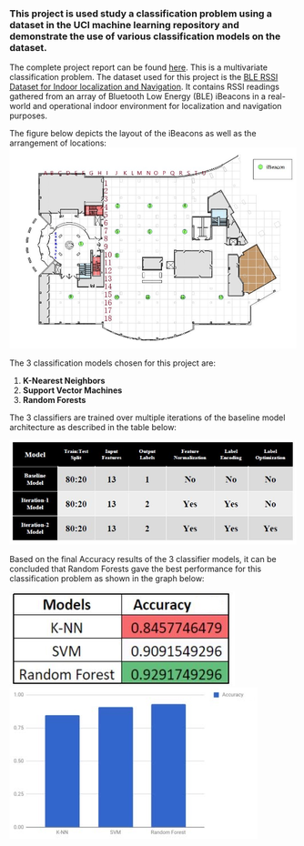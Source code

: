 ### This project is used study a classification problem using a dataset in the UCI machine learning repository and demonstrate the use of various classification models on the dataset. 
The complete project report can be found [here](https://github.com/dbrownambi/indoor-localization-and-navigation/blob/master/Project%20Report.pdf). This is a multivariate classification problem. The dataset used for this project is the [BLE RSSI Dataset for Indoor localization and Navigation](https://archive.ics.uci.edu/ml/datasets/BLE+RSSI+Dataset+for+Indoor+localization+and+Navigation). It contains RSSI readings gathered from an array of Bluetooth Low Energy (BLE) iBeacons in a real-world and operational indoor environment for localization and navigation purposes.

The figure below depicts the layout of the iBeacons as well as the arrangement of locations: 
![alt text](https://github.com/dbrownambi/indoor-localization-and-navigation/blob/master/images/iBeacon_Layout.jpg "iBeacon_Layout")


The 3 classification models chosen for this project are:

1. **K-Nearest Neighbors**
2. **Support Vector Machines** 
3. **Random Forests**


The 3 classifiers are trained over multiple iterations of the baseline model architecture as described in the table below:

![alt text](https://github.com/dbrownambi/indoor-localization-and-navigation/blob/master/images/arch_table.JPG "Arch_table")


Based on the final Accuracy results of the 3 classifier models, it can be concluded that Random Forests gave the best performance for this
classification problem as shown in the graph below:

![alt text](https://github.com/dbrownambi/indoor-localization-and-navigation/blob/master/images/Final_table.JPG  "Table")
![alt text](https://github.com/dbrownambi/indoor-localization-and-navigation/blob/master/images/Final_graph.JPG "Graph")

